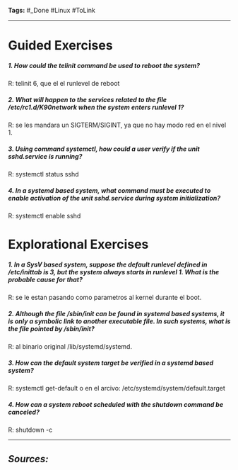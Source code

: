 **Tags:** #_Done 
#Linux  #ToLink 
- - -
# Guided Exercises
##### 1. How could the telinit command be used to reboot the system?
R: telinit 6, que el el runlevel de reboot
##### 2. What will happen to the services related to the file /etc/rc1.d/K90network when the system enters runlevel 1?
R: se les mandara un SIGTERM/SIGINT, ya que no hay modo red en el nivel 1.
##### 3. Using command systemctl, how could a user verify if the unit sshd.service is running?
R: systemctl status sshd
##### 4. In a systemd based system, what command must be executed to enable activation of the unit sshd.service during system initialization?
R: systemctl enable sshd

# Explorational Exercises
##### 1. In a SysV based system, suppose the default runlevel defined in /etc/inittab is 3, but the system always starts in runlevel 1. What is the probable cause for that?
R: se le estan pasando como parametros al kernel durante el boot.
##### 2. Although the file /sbin/init can be found in systemd based systems, it is only a symbolic link to another executable file. In such systems, what is the file pointed by /sbin/init?
R: al binario original /lib/systemd/systemd.
##### 3. How can the default system target be verified in a systemd based system?
R: systemctl get-default  o en el arcivo:  /etc/systemd/system/default.target 
##### 4. How can a system reboot scheduled with the shutdown command be canceled?
R: shutdown -c
- - - 
## ***Sources:***